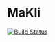 # MaKli

[![Build Status](https://github.com/JohannesNaegele/MaKli.jl/actions/workflows/CI.yml/badge.svg?branch=main)](https://github.com/JohannesNaegele/MaKli.jl/actions/workflows/CI.yml?query=branch%3Amain)

